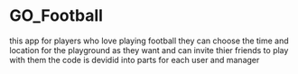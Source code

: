 # GO_Football
this app for players who love playing football they can choose the time and location for the playground as they want and can invite thier friends to play with them 
the code is devidid into parts for each user and manager 
